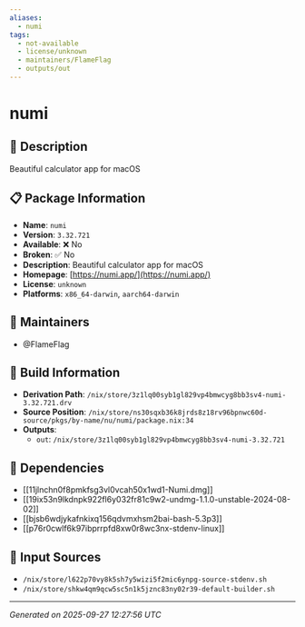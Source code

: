 ```yaml
---
aliases:
  - numi
tags:
  - not-available
  - license/unknown
  - maintainers/FlameFlag
  - outputs/out
---
```


# numi

## 📝 Description

Beautiful calculator app for macOS

## 📋 Package Information

- **Name**: `numi`
- **Version**: `3.32.721`
- **Available**: ❌ No
- **Broken**: ✅ No
- **Description**: Beautiful calculator app for macOS
- **Homepage**: [https://numi.app/](https://numi.app/)
- **License**: `unknown`
- **Platforms**: `x86_64-darwin`, `aarch64-darwin`
## 👥 Maintainers

- @FlameFlag


## 🔧 Build Information

- **Derivation Path**: `/nix/store/3z1lq00syb1gl829vp4bmwcyg8bb3sv4-numi-3.32.721.drv`
- **Source Position**: `/nix/store/ns30sqxb36k8jrds8z18rv96bpnwc60d-source/pkgs/by-name/nu/numi/package.nix:34`
- **Outputs**:
  - `out`:  `/nix/store/3z1lq00syb1gl829vp4bmwcyg8bb3sv4-numi-3.32.721`

## 🔗 Dependencies

- [[11jlnchn0f8pmkfsg3vl0vcah50x1wd1-Numi.dmg]]
- [[19ix53n9lkdnpk922fl6y032fr81c9w2-undmg-1.1.0-unstable-2024-08-02]]
- [[bjsb6wdjykafnkixq156qdvmxhsm2bai-bash-5.3p3]]
- [[p76r0cwlf6k97ibprrpfd8xw0r8wc3nx-stdenv-linux]]

## 📁 Input Sources

- `/nix/store/l622p70vy8k5sh7y5wizi5f2mic6ynpg-source-stdenv.sh`
- `/nix/store/shkw4qm9qcw5sc5n1k5jznc83ny02r39-default-builder.sh`

---
*Generated on 2025-09-27 12:27:56 UTC*
